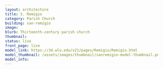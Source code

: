 ```yaml
---
layout: architecture
title: S. Remigio
category: Parish Church
building: san-remigio	
image: 
blurb: Thirteenth-century parish church
thumbnail: 
status: live
front_page: live
model_link: https://3d.wlu.edu/v21/pages/Remigio/Remigio.html
model_thumbnail: /assets/images/thumbnail/sanremigio-model-thumbnail.png
model_info: 
---
```

